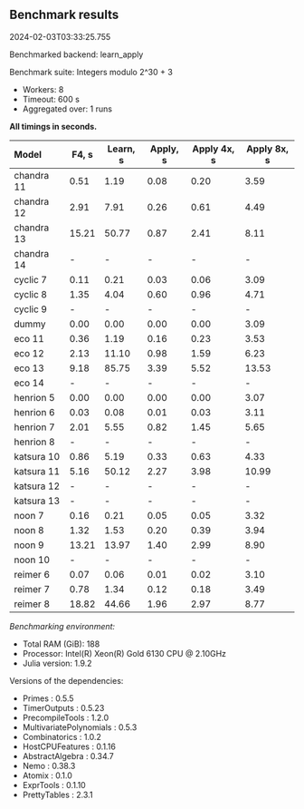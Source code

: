 ## Benchmark results

2024-02-03T03:33:25.755

Benchmarked backend: learn_apply

Benchmark suite: Integers modulo 2^30 + 3

- Workers: 8
- Timeout: 600 s
- Aggregated over: 1 runs

**All timings in seconds.**

|Model|F4, s|Learn, s|Apply, s|Apply 4x, s|Apply 8x, s|
|:----|---|---|---|---|---|
|chandra 11|0.51|1.19|0.08|0.20|3.59|
|chandra 12|2.91|7.91|0.26|0.61|4.49|
|chandra 13|15.21|50.77|0.87|2.41|8.11|
|chandra 14| - | - | - | - | - |
|cyclic 7|0.11|0.21|0.03|0.06|3.09|
|cyclic 8|1.35|4.04|0.60|0.96|4.71|
|cyclic 9| - | - | - | - | - |
|dummy|0.00|0.00|0.00|0.00|3.09|
|eco 11|0.36|1.19|0.16|0.23|3.53|
|eco 12|2.13|11.10|0.98|1.59|6.23|
|eco 13|9.18|85.75|3.39|5.52|13.53|
|eco 14| - | - | - | - | - |
|henrion 5|0.00|0.00|0.00|0.00|3.07|
|henrion 6|0.03|0.08|0.01|0.03|3.11|
|henrion 7|2.01|5.55|0.82|1.45|5.65|
|henrion 8| - | - | - | - | - |
|katsura 10|0.86|5.19|0.33|0.63|4.33|
|katsura 11|5.16|50.12|2.27|3.98|10.99|
|katsura 12| - | - | - | - | - |
|katsura 13| - | - | - | - | - |
|noon 7|0.16|0.21|0.05|0.05|3.32|
|noon 8|1.32|1.53|0.20|0.39|3.94|
|noon 9|13.21|13.97|1.40|2.99|8.90|
|noon 10| - | - | - | - | - |
|reimer 6|0.07|0.06|0.01|0.02|3.10|
|reimer 7|0.78|1.34|0.12|0.18|3.49|
|reimer 8|18.82|44.66|1.96|2.97|8.77|

*Benchmarking environment:*

* Total RAM (GiB): 188
* Processor: Intel(R) Xeon(R) Gold 6130 CPU @ 2.10GHz
* Julia version: 1.9.2

Versions of the dependencies:

* Primes : 0.5.5
* TimerOutputs : 0.5.23
* PrecompileTools : 1.2.0
* MultivariatePolynomials : 0.5.3
* Combinatorics : 1.0.2
* HostCPUFeatures : 0.1.16
* AbstractAlgebra : 0.34.7
* Nemo : 0.38.3
* Atomix : 0.1.0
* ExprTools : 0.1.10
* PrettyTables : 2.3.1

